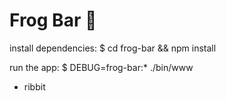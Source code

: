 # Frog Bar 🐸

install dependencies:
  $ cd frog-bar && npm install

run the app:
  $ DEBUG=frog-bar:* ./bin/www


* ribbit